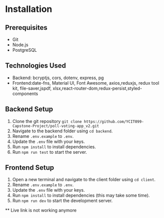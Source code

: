 # Installation

## Prerequisites

- Git
- Node.js
- PostgreSQL

## Technologies Used

- Backend: bcryptjs, cors, dotenv, express, pg
- Frontend:date-fns, Material UI, Font Awesome, axios,reduxjs, redux tool kit, file-saver,jspdf, xlsx,react-router-dom,redux-persist,styled-components

## Backend Setup

1. Clone the git repository `git clone https://github.com/YCIT099-Capstone-Project/poll-voting-app_v2.git`
2. Navigate to the backend folder using `cd backend`.
3. Rename `.env.example` to `.env`.
4. Update the `.env` file with your keys.
5. Run `npm install` to install dependencies.
6. Run `npm run test` to start the server.

## Frontend Setup

1. Open a new terminal and navigate to the client folder using `cd client`.
2. Rename `.env.example` to `.env`.
3. Update the `.env` file with your keys.
4. Run `npm install` to install dependencies (this may take some time).
5. Run `npm run dev` to start the development server.

** Live link is not working anymore
